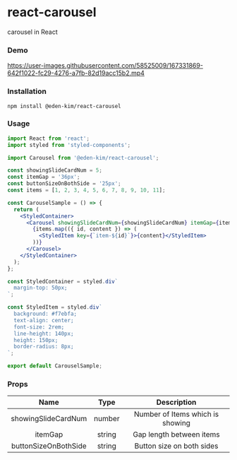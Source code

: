# react-carousel

carousel in React

### Demo

https://user-images.githubusercontent.com/58525009/167331869-642f1022-fc29-4276-a7fb-82d19acc15b2.mp4

### Installation

```
npm install @eden-kim/react-carousel
```

### Usage

```jsx
import React from 'react';
import styled from 'styled-components';

import Carousel from '@eden-kim/react-carousel';

const showingSlideCardNum = 5;
const itemGap = '36px';
const buttonSizeOnBothSide = '25px';
const items = [1, 2, 3, 4, 5, 6, 7, 8, 9, 10, 11];

const CarouselSample = () => {
  return (
    <StyledContainer>
      <Carousel showingSlideCardNum={showingSlideCardNum} itemGap={itemGap} buttonSizeOnBothSide={buttonSizeOnBothSide}>
        {items.map(({ id, content }) => (
          <StyledItem key={`item-${id}`}>{content}</StyledItem>
        ))}
      </Carousel>
    </StyledContainer>
  );
};

const StyledContainer = styled.div`
  margin-top: 50px;
`;

const StyledItem = styled.div`
  background: #f7ebfa;
  text-align: center;
  font-size: 2rem;
  line-height: 140px;
  height: 150px;
  border-radius: 8px;
`;

export default CarouselSample;
```

### Props

|         Name         |  Type  |           Description            |
| :------------------: | :----: | :------------------------------: |
| showingSlideCardNum  | number | Number of Items which is showing |
|       itemGap        | string |     Gap length between items     |
| buttonSizeOnBothSide | string |    Button size on both sides     |
